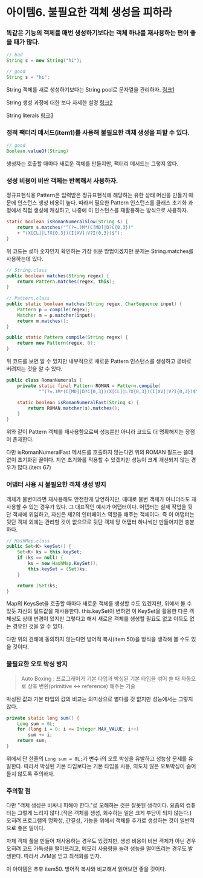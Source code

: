 # 아이템6. 불필요한 객체 생성을 피하라

### 똑같은 기능의 객체를 매번 생성하기보다는 객체 하나를 재사용하는 편이 좋을 때가 많다.
```java
// bad
String s = new String("hi");

// good
String s = "hi";
```
String 객체를 새로 생성하기보다는 String pool로 문자열을 관리하자.
[링크1](https://github.com/Coukie-Study/effective-java/issues/2#issuecomment-758403591)

String 생성 과정에 대한 보다 자세한 설명
[링크2](https://codingdog.tistory.com/entry/java-string-intern-%EB%A9%94%EC%84%9C%EB%93%9C-pool%EC%9D%B4-%EB%90%9C%EB%8B%A4%EB%8A%94-%EA%B2%83%EB%A7%8C-%EA%B8%B0%EC%96%B5%ED%95%A9%EC%8B%9C%EB%8B%A4)

String literals
[링크3](https://docs.oracle.com/javase/specs/jls/se15/html/jls-3.html#jls-3.10.5)

### 정적 팩터리 메서드(item1)를 사용해 불필요한 객체 생성을 피할 수 있다.
```java
// good
Boolean.valueOf(String)
```
생성자는 호출할 때마다 새로운 객체를 만들지만, 팩터리 메서드는 그렇지 않다.

### 생성 비용이 비싼 객체는 반복해서 사용하자.
정규표현식용 Pattern은 입력받은 정규표현식에 해당하는 유한 상태 머신을 만들기 때문에 인스턴스 생성 비용이 높다.
따라서 필요한 Pattern 인스턴스를 클래스 초기화 과정에서 직접 생성해 캐싱하고, 나중에 이 인스턴스를 재활용하는 방식으로 사용하자.

```java
static boolean isRomanNumeralSlow(String s) {
    return s.matches("^(?=.)M*(C[MD]|D?C{0,3})"
    + "(X[CL]|L?X{0,3})(I[XV]|V?I{0,3})$");
}
```
위 코드는 로마 숫자인지 확인하는 가장 쉬운 방법이겠지만 문제는 String.matches를 사용하는데 있다.
```java
// String.class
public boolean matches(String regex) {
    return Pattern.matches(regex, this);
}
    
// Pattern.class
public static boolean matches(String regex, CharSequence input) {
    Pattern p = compile(regex);
    Matcher m = p.matcher(input);
    return m.matches();
}

public static Pattern compile(String regex) {
    return new Pattern(regex, 0);
}
```
위 코드를 보면 알 수 있지만 내부적으로 새로운 Pattern 인스턴스를 생성하고 곧바로 버려지는 것을 알 수 있다.
```java
public class RomanNumerals {
    private static final Pattern ROMAN = Pattern.compile(
            "^(?=.)M*(C[MD]|D?C{0,3})(X[CL]|L?X{0,3})(I[XV]|V?I{0,3})$");

    static boolean isRomanNumeralFast(String s) {
        return ROMAN.matcher(s).matches();
    }
}
```
위와 같이 Pattern 객체를 재사용함으로써 성능뿐만 아니라 코드도 더 명확해지는 장점이 존재한다.

다만 isRomanNumeralFast 메서드를 호출하지 않는다면 위의 ROMAN 필드는 쓸데없이 초기화된 꼴이다. 
지연 초기화를 적용할 수 있겠지만 성능이 크게 개선되지 않는 경우가 많다.(item 67)

### 어댑터 사용 시 불필요한 객체 생성 방지
객체가 불변이라면 재사용해도 안전한게 당연하지만, 때때로 불변 객체가 아니더라도 재사용할 수 있는 경우가 있다. 그 대표적인 예시가 어댑터이다.
어댑터는 실제 작업을 뒷단 객체에 위임하고, 자신은 제2의 인터페이스 역할을 해주는 객체이다. 
즉 이 어댑터는 뒷단 객체 외에는 관리할 것이 없으므로 뒷단 객체 당 어댑터 하나씩만 만들어지면 충분하다.

```java
// HashMap.class
public Set<K> keySet() {
    Set<K> ks = this.keySet;
    if (ks == null) {
        ks = new HashMap.KeySet();
        this.keySet = (Set)ks;
    }

    return (Set)ks;
}
```
Map의 KeysSet을 호출할 때마다 새로운 객체를 생성할 수도 있겠지만, 위에서 볼 수 있듯 자신의 필드값을 재사용한다.
this.keySet이 변하면 이 KeySet을 활용한 다른 객체싱도 상태 변경이 있지만 그렇다고 해서 새로운 객체를 생성할 필요도 없고 이득도 없는 경우인 것을 알 수 있다.

다만 위의 견해에 동의하지 않는다면 방어적 복사(item 50)을 방식을 생각해 볼 수도 있을 것이다.

### 불필요한 오토 박싱 방지
>Auto Boxing : 프로그래머가 기본 타입과 박싱된 기본 타입을 섞어 쓸 때 자동으로 상호 변환(primitive <-> reference) 해주는 기술

박싱된 값과 기본 타입의 값의 비교는 의미상으로 별다를 것 없지만 성능에서는 그렇지 않다.
```java
private static long sum() {
    Long sum = 0L;
    for (long i = 0; i <= Integer.MAX_VALUE; i++)
        sum += i;
    return sum;
}
```
위에서 단 한줄의 `Long sum = 0L;`가 변수 i의 오토 박싱을 유발하고 성능상 문제를 유발한다.
따라서 박싱된 기본 타입보다는 기본 타입을 사용, 의도치 않은 오토박싱이 숨어들지 않도록 주의하자.

### 주의할 점
다만 "객체 생성은 비싸니 피해야 한다."로 오해하는 것은 잘못된 생각이다. 요즘의 컴퓨터는 그렇게 느리지 않다.(작은 객체를 생성, 회수하는 일은 크게 부담이 되지 않는다.)
오히려 프로그램의 명확성, 간결성, 기능을 위해서 객체를 추가로 생성하는 것이 일반적으로 좋은 일이다.

자체 객체 풀을 만들어 재사용하는 경우도 있겠지만, 생성 비용이 비싼 객체가 아닌 경우 오히려 코드 가독성을 떨어뜨리고, 메모리 사용량을 늘려 성능을 떨어뜨리는 경우도 발생한다.
따라서 JVM을 믿고 최적화를 믿자.

이 아이템은 추후 item50. 방어적 복사와 비교해서 읽어보면 좋을 것이다.